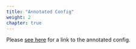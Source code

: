 ```yaml
---
title: "Annotated Config"
weight: 2
chapter: true
---
```


Please [see here](/docs/m3query/config/annotated_config.yaml) for a link to the annotated config.
